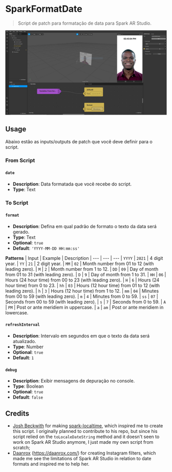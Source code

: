 # SparkFormatDate
> Script de patch para formatação de data para Spark AR Studio.

![Screenshot](./screenshot.jpg)


## Usage
Abaixo estão as inputs/outputs de patch que você deve definir para o script.

### From Script

#### `date`
* **Description**: Data formatada que você recebe do script.
* **Type**: Text

### To Script

#### `format`
* **Description**: Defina em qual padrão de formato o texto da data será gerado.
* **Type**: Text
* **Optional**: `true`
* **Default**: `'YYYY-MM-DD HH:mm:ss'`

**Patterns**
| Input | Example | Description
| --- | --- | ---
| `YYYY` | `2021` | 4 digit year.
| `YY` | `21` | 2 digit year.
| `MM` | `02` | Month number from 01 to 12 (with leading zero).
| `M` | `2` | Month number from 1 to 12.
| `DD` | `09` | Day of month from 01 to 31 (with leading zero).
| `D` | `9` | Day of month from 1 to 31.
| `HH` | `06` | Hours (24 hour time) from 00 to 23 (with leading zero).
| `H` | `6` | Hours (24 hour time) from 0 to 23.
| `hh` | `03` | Hours (12 hour time) from 01 to 12 (with leading zero).
| `h` | `3` | Hours (12 hour time) from 1 to 12.
| `mm` | `04` | Minutes from 00 to 59 (with leading zero).
| `m` | `4` | Minutes from 0 to 59.
| `ss` | `07` | Seconds from 00 to 59 (with leading zero).
| `s` | `7` | Seconds from 0 to 59.
| `A` | `PM` | Post or ante meridiem in uppercase.
| `a` | `am` | Post or ante meridiem in lowercase.

#### `refreshInterval`
* **Description**: Intervalo em segundos em que o texto da data será atualizado.
* **Type**: Number
* **Optional**: `true`
* **Default**: `1`

#### `debug`
* **Description**: Exibir mensagens de depuração no console.
* **Type**: Boolean
* **Optional**: `true`
* **Default**: `false`

## Credits
* [Josh Beckwith](https://github.com/positlabs) for making [spark-localtime](https://github.com/positlabs/spark-localtime), which inspired me to create this script. I originally planned to contribute to his repo, but since his script relied on the `toLocaleDateString` method and it doesn't seen to work on Spark AR Studio anymore, I just made my own script from scratch;
* [Daanrox](https://www.instagram.com/daanrox/) (https://daanrox.com/) for creating Instagram filters, which made me see the limitations of Spark AR Studio in relation to date formats and inspired me to help her.

